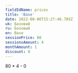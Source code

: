```yaml
---
fieldIdName: prices
title: 'Base'
date: 2022-08-06T15:27:46.785Z
uk: Базовий
ru: Базовый
en: Base
sessionPrice: 80
sessionsAmount: 4
monthAmount: 1
discount: 0
---
```


80 \* 4 - 0
